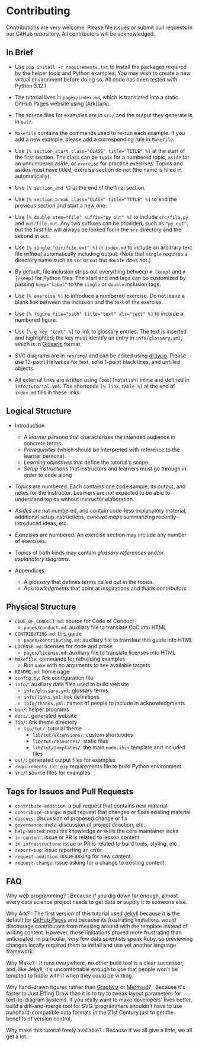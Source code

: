# Contributing

Contributions are very welcome.
Please file issues or submit pull requests in our GitHub repository.
All contributors will be acknowledged.

## In Brief

-   Use `pip install -r requirements.txt`
    to install the packages required by the helper tools and Python examples.
    You may wish to create a new virtual environment before doing so.
    All code has been tested with Python 3.12.1.

-   The tutorial lives in `pages/index.md`,
    which is translated into a static GitHub Pages website using [Ark][ark].

-   The source files for examples are in `src/` and the output they generate is in `out/`.

-   `Makefile` contains the commands used to re-run each example.
    If you add a new example,
    please add a corresponding rule in `Makefile`.

-   Use `[% section_start class="CLASS" title="TITLE" %]`
    at the start of the first section.
    The class can be `topic` for a numbered topic,
    `aside` for an unnumbered aside,
    or `exercise` for practice exercises.
    Topics and asides must have titled;
    exercise section do not (the name is filled in automatically).

-   Use `[% section_end %]`
    at the end of the final section.

-   Use `[% section_break class="CLASS" title="TITLE" %]`
    to end the previous section and start a new one.

-   Use `[% double stem="file" suffix="py out" %]`
    to include `src/file.py` and `out/file.out`.
    Any two suffixes can be provided, such as `"py out"`,
    but the first file will always be looked for in the `src` directory
    and the second in `out`.

-   Use `[% single "dir/file.ext" %]`
    in `index.md` to include an arbitrary text file *without* automatically including output.
    (Note that `single` requires a directory name such as `src` or `out` but `double` does not.)

-   By default, file inclusion strips out everything between `# [keep]` and `# [/keep]` for Python files.
    The start and end tags can be customized by passing `keep="label"`
    to the `single` or `double` inclusion tags.

-   Use `[% exercise %]` to introduce a numbered exercise.
    Do not leave a blank link between the inclusion and the text of the exercise.

-   Use `[% figure file="path" title="text" alt="text" %]` to include a numbered figure.

-   Use `[% g key "text" %]` to link to glossary entries.
    The text is inserted and highlighted;
    the key must identify an entry in `info/glossary.yml`,
    which is in [Glosario][glosario] format.

-   SVG diagrams are in `res/img/` and can be edited using [draw.io][draw_io].
    Please use 12-point Helvetica for text,
    solid 1-point black lines,
    and unfilled objects.

-   All external links are written using `[box][notation]` inline
    and defined in `info/tutorial.yml`.
    The shortcode `[% link_table %]` at the end of `index.md` fills in these links.

## Logical Structure

-   Introduction
    -   A *learner persona* that characterizes the intended audience in concrete terms.
    -   *Prerequisites* (which should be interpreted with reference to the learner persona).
    -   *Learning objectives* that define the tutorial's scope.
    -   *Setup instructions* that instructors and learners must go through in order to code along

-   *Topics* are numbered.
    Each contains one code sample, its output, and notes for the instructor.
    Learners are *not* expected to be able to understand topics without instructor elaboration.

-   *Asides* are not numbered,
    and contain code-less explanatory material,
    additional setup instructions,
    *concept maps* summarizing recently-introduced ideas,
    etc.

-   *Exercises* are numbered.
    An exercise section may include any number of exercises.

-   Topics of both kinds may contain *glossary references*
    and/or *explanatory diagrams*.

-   Appendices
    -   A *glossary* that defines terms called out in the topics.
    -   *Acknowledgments* that point at inspirations and thank contributors.

## Physical Structure

-   `CODE_OF_CONDUCT.md`: source for Code of Conduct
    -   `pages/conduct.md`: auxiliary file to translate CoC into HTML
-   `CONTRIBUTING.md`: this guide
    -   `pages/contributing.md`: auxiliary file to translate this guide into HTML
-   `LICENSE.md`: licenses for code and prose
    -   `pages/license.md`: auxiliary file to translate licenses into HTML
-   `Makefile`: commands for rebuilding examples
    -   Run `make` with no arguments to see available targets
-   `README.md`: home page
-   `config.py`: Ark configuration file
-   `info/`: auxiliary data files used to build website
    -   `info/glossary.yml`: glossary terms
    -   `info/links.yml`: link definitions
    -   `info/thanks.yml`: names of people to include in acknowledgments
-   `bin/`: helper programs
-   `docs/`: generated website
-   `lib/`: Ark theme directory
    -   `lib/tut/`: tutorial theme
        -   `lib/tut/extensions/`: custom shortcodes
        -   `lib/tut/resources/`: static files
        -   `lib/tut/templates/`: the main `node.ibis` template and included files
-   `out/`: generated output files for examples
-   `requirements.txt`: `pip` requirements file to build Python environment
-   `src/`: source files for examples

## Tags for Issues and Pull Requests

-   `contribute-addition`: a pull request that contains new material
-   `contribute-change`: a pull request that changes or fixes existing material
-   `discuss`: discussion of proposed change or fix
-   `governance`: meta-discussion of project direction, etc.
-   `help-wanted`: requires knowledge or skills the core maintainer lacks
-   `in-content`: issue or PR is related to lesson content
-   `in-infrastructure`: issue or PR is related to build tools, styling, etc.
-   `report-bug`: issue reporting an error
-   `request-addition`: issue asking for new content
-   `request-change`: issue asking for a change to existing content

## FAQ

Why web programming?
:   Because if you dig down far enough,
    almost every data science project needs to get data or supply it to someone else.

Why Ark?
:   The first version of this tutorial used [Jekyll][jekyll]
    because it is the default for [GitHub Pages][ghp]
    and because its frustrating limitations would discourage contributors
    from messing around with the template instead of writing content.
    However,
    those limitations proved more frustrating than anticipated:
    in particular,
    very few data scientists speak Ruby,
    so previewing changes locally required them to install and use
    yet another language framework.

Why Make?
:   It runs everywhere,
    no other build tool is a clear successor,
    and,
    like Jekyll,
    it's uncomfortable enough to use that people won't be tempted to fiddle with it
    when they could be writing.

Why hand-drawn figures rather than [Graphviz][graphviz] or [Mermaid][mermaid]?
:   Because it's faster to Just Effing Draw than it is
    to try to tweak layout parameters for text-to-diagram systems.
    If you really want to make developers' lives better,
    build a diff-and-merge tool for SVG:
    programmers shouldn't have to use punchard-compatible data formats in the 21st Century
    just to get the benefits of version control.

Why make this tutorial freely available?
:   Because if we all give a little, we all get a lot.

[draw_io]: https://www.drawio.com/
[jekyll]: https://jekyllrb.com/
[ghp]: https://pages.github.com/
[glosario]: https://glosario.carpentries.org/
[graphviz]: https://graphviz.org/
[mermaid]: https://mermaid.js.org/
[udell]: https://blog.jonudell.net/
